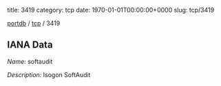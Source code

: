 title: 3419
category: tcp
date: 1970-01-01T00:00:00+0000
slug: tcp/3419

[portdb](/) / [tcp](/category/tcp.html) / 3419


## IANA Data

_Name:_ softaudit

_Description:_ Isogon SoftAudit

